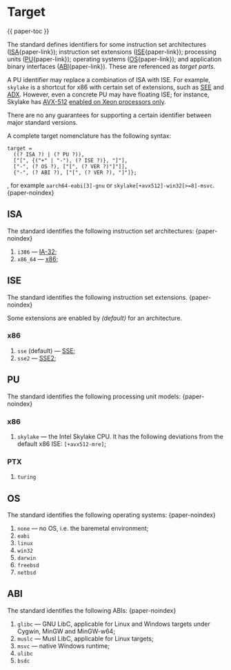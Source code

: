 # Target

{{ paper-toc }}

The standard defines identifiers for some instruction set architectures ([ISA](#target-isa){paper-link}); instruction set extensions ([ISE](#target-ise){paper-link}); processing units ([PU](#target-pu){paper-link}); operating systems ([OS](#target-os){paper-link}); and application binary interfaces ([ABI](#target-abi){paper-link}). These are referenced as *target parts*.

A PU identifier may replace a combination of ISA with ISE. For example, `skylake` is a shortcut for x86 with certain set of extensions, such as [SEE](https://en.wikipedia.org/wiki/Streaming_SIMD_Extensions) and [ADX](https://en.wikipedia.org/wiki/Intel_ADX). However, even a concrete PU may have floating ISE; for instance, Skylake has [AVX-512](https://en.wikipedia.org/wiki/AVX-512) [enabled on Xeon processors only](https://en.wikipedia.org/wiki/Skylake_(microarchitecture)#cite_note-bitsnchips-2).

There are no any guarantees for supporting a certain identifier between major standard versions.

A complete target nomenclature has the following syntax:

```abnf {.spec-syntax paper-noindex}
target =
  ((? ISA ?) | (? PU ?)),
  ["[", {("+" | "-"), (? ISE ?)}, "]"],
  ["-", (? OS ?), ["[", (? VER ?)"]"]],
  {"-", (? ABI ?), ["[", (? VER ?), "]"]};
```

, for example `aarch64-eabi[3]-gnu` or `skylake[+avx512]-win32[>=8]-msvc`. {paper-noindex}

## ISA

The standard identifies the following instruction set architectures: {paper-noindex}

  1. `i386` — [IA-32](https://en.wikipedia.org/wiki/IA-32);
  1. `x86_64` — [x86](https://en.wikipedia.org/wiki/X86);

## ISE

The standard identifies the following instruction set extensions. {paper-noindex}

Some extensions are enabled by *(default)* for an architecture.

### x86

  1. `sse` (default) — [SSE](https://en.wikipedia.org/wiki/Streaming_SIMD_Extensions);
  1. `sse2` — [SSE2](https://en.wikipedia.org/wiki/SSE2);

## PU

The standard identifies the following processing unit models: {paper-noindex}

### x86

  1. `skylake` — the Intel Skylake CPU. It has the following deviations from the default x86 ISE: `[+avx512-mre]`;

### PTX

  1. `turing`

## OS

The standard identifies the following operating systems: {paper-noindex}

  1. `none` — no OS, i.e. the baremetal environment;
  1. `eabi`
  1. `linux`
  1. `win32`
  1. `darwin`
  1. `freebsd`
  1. `netbsd`

## ABI

The standard identifies the following ABIs: {paper-noindex}

  1. `glibc` — GNU LibC, applicable for Linux and Windows targets under Cygwin, MinGW and MinGW-w64;
  1. `muslc` — Musl LibC, applicable for Linux targets;
  1. `msvc` — native Windows runtime;
  1. `ulibc`
  1. `bsdc`
